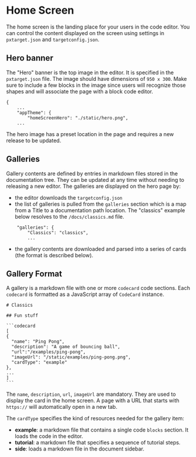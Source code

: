 # Home Screen

The home screen is the landing place for your users in the code editor. You can control the content displayed on the screen using settings in ``pxtarget.json`` and ``targetconfig.json``.

## Hero banner

The "Hero" banner is the top image in the editor. It is specified in the ``pxtarget.json`` file. The image should have dimensions of  ``950 x 300``.  Make sure to include a few blocks in the image since users will recognize those shapes and will associate the page with a block code editor.

```
{
    ...
    "appTheme": {
        "homeScreenHero": "./static/hero.png",
    ...
```

The hero image has a preset location in the page and requires a new release to be updated.

## Galleries

Gallery contents are defined by entries in markdown files stored in the documentation tree. They can be updated at any time without needing to releasing a new editor. The galleries are displayed on the hero page by:

* the editor downloads the ``targetconfig.json``
* the list of galleries is pulled from the ``galleries`` section which is a map from a Title to a documentation path location. The "classics" example below resolves to the ``/docs/classics.md`` file.

```
    "galleries": {
        "Classics": "classics",
        ...
```

* the gallery contents are downloaded and parsed into a series of cards (the format is described below).

## Gallery Format

A gallery is a markdown file with one or more ``codecard`` code sections. Each ``codecard`` is formatted
as a JavaScript array of ``CodeCard`` instance.

````
# Classics

## Fun stuff

```codecard
[
{
  "name": "Ping Pong",
  "description": "A game of bouncing ball",
  "url":"/examples/ping-pong",
  "imageUrl": "/static/examples/ping-pong.png",
  "cardType": "example"
},
...
]
```
````

The ``name``, ``description``, ``url``, ``imageUrl`` are mandatory. They are used to display the card in the home screen. A page with a URL that starts with ``https://`` will automatically open in a new tab.

The ``cardType`` specifies the kind of resources needed for the gallery item:

* **example**: a markdown file that contains a single code ``blocks`` section. It loads the code in the editor.
* **tutorial**: a markdown file that specifies a sequence of tutorial steps.
* **side**: loads a markdown file in the document sidebar.
